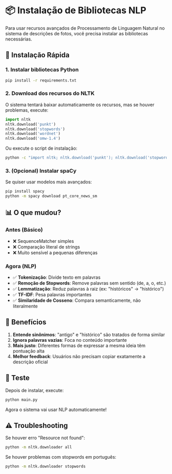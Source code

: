 # 📦 Instalação de Bibliotecas NLP

Para usar recursos avançados de Processamento de Linguagem Natural no sistema de descrições de fotos, você precisa instalar as bibliotecas necessárias.

## 🚀 Instalação Rápida

### 1. Instalar bibliotecas Python

```bash
pip install -r requirements.txt
```

### 2. Download dos recursos do NLTK

O sistema tentará baixar automaticamente os recursos, mas se houver problemas, execute:

```python
import nltk
nltk.download('punkt')
nltk.download('stopwords')
nltk.download('wordnet')
nltk.download('omw-1.4')
```

Ou execute o script de instalação:

```bash
python -c "import nltk; nltk.download('punkt'); nltk.download('stopwords'); nltk.download('wordnet'); nltk.download('omw-1.4')"
```

### 3. (Opcional) Instalar spaCy

Se quiser usar modelos mais avançados:

```bash
pip install spacy
python -m spacy download pt_core_news_sm
```

## 📊 O que mudou?

### **Antes (Básico)**
- ❌ SequenceMatcher simples
- ❌ Comparação literal de strings
- ❌ Muito sensível a pequenas diferenças

### **Agora (NLP)**
- ✅ **Tokenização**: Divide texto em palavras
- ✅ **Remoção de Stopwords**: Remove palavras sem sentido (de, a, o, etc.)
- ✅ **Lemmatização**: Reduz palavras à raiz (ex: "históricos" → "histórico")
- ✅ **TF-IDF**: Pesa palavras importantes
- ✅ **Similaridade de Cosseno**: Compara semanticamente, não literalmente

## 🎯 Benefícios

1. **Entende sinônimos**: "antigo" e "histórico" são tratados de forma similar
2. **Ignora palavras vazias**: Foca no conteúdo importante
3. **Mais justo**: Diferentes formas de expressar a mesma ideia têm pontuação alta
4. **Melhor feedback**: Usuários não precisam copiar exatamente a descrição oficial

## 🧪 Teste

Depois de instalar, execute:

```bash
python main.py
```

Agora o sistema vai usar NLP automaticamente!

## ⚠️ Troubleshooting

Se houver erro "Resource not found":
```bash
python -m nltk.downloader all
```

Se houver problemas com stopwords em português:
```bash
python -m nltk.downloader stopwords
```
